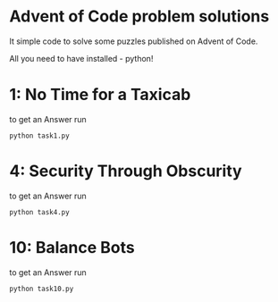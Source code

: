 # Advent of Code problem solutions

It simple code to solve some puzzles published on Advent of Code.

All you need to have installed - python!


# 1: No Time for a Taxicab

to get an Answer run 
```
python task1.py
```


# 4: Security Through Obscurity

to get an Answer run 
```
python task4.py
```


# 10: Balance Bots

to get an Answer run

```
python task10.py
```